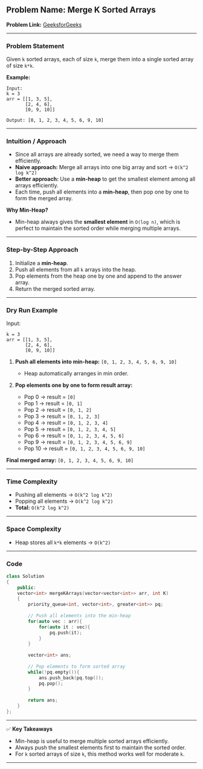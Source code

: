 ## **Problem Name:** Merge K Sorted Arrays

**Problem Link:** [GeeksforGeeks](https://practice.geeksforgeeks.org/problems/merge-k-sorted-arrays/1)

---

### **Problem Statement**

Given `k` sorted arrays, each of size `k`, merge them into a single sorted array of size `k*k`.

**Example:**

```
Input: 
k = 3
arr = [[1, 3, 5],
       [2, 4, 6],
       [0, 9, 10]]

Output: [0, 1, 2, 3, 4, 5, 6, 9, 10]
```

---

### **Intuition / Approach**

* Since all arrays are already sorted, we need a way to merge them efficiently.
* **Naive approach:** Merge all arrays into one big array and sort → `O(k^2 log k^2)`
* **Better approach:** Use a **min-heap** to get the smallest element among all arrays efficiently.
* Each time, push all elements into a **min-heap**, then pop one by one to form the merged array.

**Why Min-Heap?**

* Min-heap always gives the **smallest element** in `O(log n)`, which is perfect to maintain the sorted order while merging multiple arrays.

---

### **Step-by-Step Approach**

1. Initialize a **min-heap**.
2. Push all elements from all `k` arrays into the heap.
3. Pop elements from the heap one by one and append to the answer array.
4. Return the merged sorted array.

---

### **Dry Run Example**

Input:

```
k = 3
arr = [[1, 3, 5],
       [2, 4, 6],
       [0, 9, 10]]
```

1. **Push all elements into min-heap:** `[0, 1, 2, 3, 4, 5, 6, 9, 10]`

   * Heap automatically arranges in min order.
2. **Pop elements one by one to form result array:**

   * Pop 0 → result = `[0]`
   * Pop 1 → result = `[0, 1]`
   * Pop 2 → result = `[0, 1, 2]`
   * Pop 3 → result = `[0, 1, 2, 3]`
   * Pop 4 → result = `[0, 1, 2, 3, 4]`
   * Pop 5 → result = `[0, 1, 2, 3, 4, 5]`
   * Pop 6 → result = `[0, 1, 2, 3, 4, 5, 6]`
   * Pop 9 → result = `[0, 1, 2, 3, 4, 5, 6, 9]`
   * Pop 10 → result = `[0, 1, 2, 3, 4, 5, 6, 9, 10]`

**Final merged array:** `[0, 1, 2, 3, 4, 5, 6, 9, 10]`

---

### **Time Complexity**

* Pushing all elements → `O(k^2 log k^2)`
* Popping all elements → `O(k^2 log k^2)`
* **Total:** `O(k^2 log k^2)`

---

### **Space Complexity**

* Heap stores all `k*k` elements → `O(k^2)`

---

### **Code**

```cpp
class Solution
{
    public:
    vector<int> mergeKArrays(vector<vector<int>> arr, int K)
    {
        priority_queue<int, vector<int>, greater<int>> pq;
        
        // Push all elements into the min-heap
        for(auto vec : arr){
            for(auto it : vec){
                pq.push(it);
            }
        }
        
        vector<int> ans;
        
        // Pop elements to form sorted array
        while(!pq.empty()){
            ans.push_back(pq.top());
            pq.pop();
        }
        
        return ans;
    }
};
```

---

✅ **Key Takeaways**

* Min-heap is useful to merge multiple sorted arrays efficiently.
* Always push the smallest elements first to maintain the sorted order.
* For `k` sorted arrays of size `k`, this method works well for moderate `k`.

---

